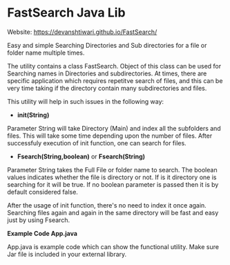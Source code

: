 # FastSearch Java Lib
  
Website: https://devanshtiwari.github.io/FastSearch/

Easy and simple Searching Directories and Sub directories for a file or folder name multiple times.

The utility contains a class FastSearch. Object of this class can be used for Searching names in Directories and subdirectories. 
At times, there are specific application which requires repetitve search of files, and this can be very time taking if the directory contain many subdirectories and files.
  
This utility will help in such issues in the following way:
  
* **init(String)**

Parameter String will take Directory (Main) and index all the subfolders and files. This will take some time depending upon the number of files. After successfuly execution of init function, one can search for files.

* **Fsearch(String,boolean)** or **Fsearch(String)**
  
Parameter String takes the Full File or folder name to search. The boolean values indicates whether the file is directory or not. If is it directory one is searching for it will be true. If no boolean parameter is passed then it is by default considered false.
  
After the usage of init function, there's no need to index it once again. Searching files again and again in the same directory will be fast and easy just by using Fsearch. 

**Example Code App.java**
  
App.java is example code which can show the functional utility. Make sure Jar file is included in your external library.

  

